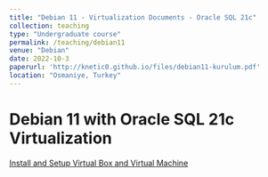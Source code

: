 ```yaml
---
title: "Debian 11 - Virtualization Documents - Oracle SQL 21c"
collection: teaching
type: "Undergraduate course"
permalink: /teaching/debian11
venue: "Debian"
date: 2022-10-3
paperurl: 'http://knetic0.github.io/files/debian11-kurulum.pdf'
location: "Osmaniye, Turkey"
---
```


Debian 11 with Oracle SQL 21c Virtualization
======

[Install and Setup Virtual Box and Virtual Machine](https://knetic0.github.io/files/debian11-kurulum.pdf)